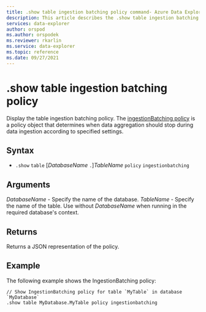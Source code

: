 ```yaml
---
title: .show table ingestion batching policy command- Azure Data Explorer
description: This article describes the .show table ingestion batching policy command in Azure Data Explorer.
services: data-explorer
author: orspod
ms.author: orspodek
ms.reviewer: rkarlin
ms.service: data-explorer
ms.topic: reference
ms.date: 09/27/2021
---
```

# .show table ingestion batching policy

Display the table ingestion batching policy. The [ingestionBatching policy](batchingpolicy.md) is a policy object that determines when data aggregation should stop during data ingestion according to specified settings.

## Syntax

* `.show` `table` [*DatabaseName* `.`]*TableName* `policy` `ingestionbatching`

## Arguments

*DatabaseName* - Specify the name of the database.
*TableName* - Specify the name of the table. Use without *DatabaseName* when running in the required database's context.

## Returns

Returns a JSON representation of the policy.

## Example

The following example shows the IngestionBatching policy:

```kusto
// Show IngestionBatching policy for table `MyTable` in database `MyDatabase`
.show table MyDatabase.MyTable policy ingestionbatching 
```
